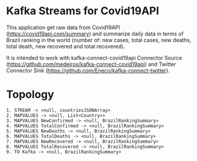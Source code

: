 # Kafka Streams for Covid19API

This application get raw data from Covid19API (https://covid19api.com/summary) and 
summarize daily data in terms of Brazil ranking in the world (number of: new cases, total cases,
new deaths, total death, new recovered and total recovered).

It is intended to work with kafka-connect-covid19api Connector Source (https://github.com/medeiros/kafka-connect-covid19api) 
and Twitter Connector Sink (https://github.com/Eneco/kafka-connect-twitter).  

# Topology

```
1. STREAM -> <null, countriesJSONArray>
2. MAPVALUES -> <null, List<Country>>
3. MAPVALUES NewConfirmed -> <null, BrazilRankingSummary>
4. MAPVALUES TotalConfirmed -> <null, BrazilRankingSummary>
5. MAPVALUES NewDeaths -> <null, BrazilRankingSummary>
6. MAPVALUES TotalDeaths -> <null, BrazilRankingSummary>
7. MAPVALUES NewRecovered -> <null, BrazilRankingSummary>
8. MAPVALUES TotalRecovered -> <null, BrazilRankingSummary>
9. TO Kafka -> <null, BrazilRankingSummary>
```